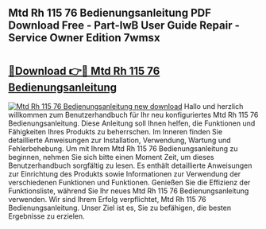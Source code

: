 ## Mtd Rh 115 76 Bedienungsanleitung PDF Download Free - Part-IwB User Guide Repair - Service Owner Edition 7wmsx

# <h2><a href="http://df3mi3.blite.top/?on=Mtd+Rh+115+76+Bedienungsanleitung">🔗Download 👉🔴 Mtd Rh 115 76 Bedienungsanleitung</a></h2>

[![Mtd Rh 115 76 Bedienungsanleitung new download](https://i.imgur.com/lujVjoI.png)](http://df3mi3.blite.top/?on=Mtd+Rh+115+76+Bedienungsanleitung)
Hallo und herzlich willkommen zum Benutzerhandbuch für Ihr neu konfiguriertes Mtd Rh 115 76 Bedienungsanleitung. Diese Anleitung soll Ihnen helfen, die Funktionen und Fähigkeiten Ihres Produkts zu beherrschen. Im Inneren finden Sie detaillierte Anweisungen zur Installation, Verwendung, Wartung und Fehlerbehebung. Um mit Ihrem Mtd Rh 115 76 Bedienungsanleitung zu beginnen, nehmen Sie sich bitte einen Moment Zeit, um dieses Benutzerhandbuch sorgfältig zu lesen. Es enthält detaillierte Anweisungen zur Einrichtung des Produkts sowie Informationen zur Verwendung der verschiedenen Funktionen und Funktionen. Genießen Sie die Effizienz der Funktionsliste, während Sie Ihr neues Mtd Rh 115 76 Bedienungsanleitung verwenden. Wir sind Ihrem Erfolg verpflichtet, Mtd Rh 115 76 Bedienungsanleitung. Unser Ziel ist es, Sie zu befähigen, die besten Ergebnisse zu erzielen.
